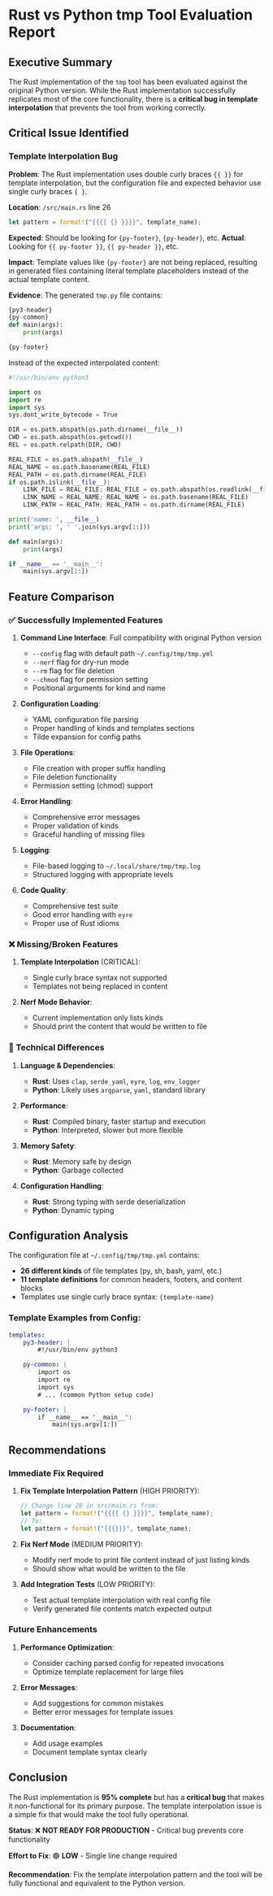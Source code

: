 # Rust vs Python tmp Tool Evaluation Report

## Executive Summary

The Rust implementation of the `tmp` tool has been evaluated against the original Python version. While the Rust implementation successfully replicates most of the core functionality, there is a **critical bug in template interpolation** that prevents the tool from working correctly.

## Critical Issue Identified

### Template Interpolation Bug

**Problem**: The Rust implementation uses double curly braces `{{ }}` for template interpolation, but the configuration file and expected behavior use single curly braces `{ }`.

**Location**: `/src/main.rs` line 26
```rust
let pattern = format!("{{{{ {} }}}}", template_name);
```

**Expected**: Should be looking for `{py-footer}`, `{py-header}`, etc.
**Actual**: Looking for `{{ py-footer }}`, `{{ py-header }}`, etc.

**Impact**: Template values like `{py-footer}` are not being replaced, resulting in generated files containing literal template placeholders instead of the actual template content.

**Evidence**: The generated `tmp.py` file contains:
```python
{py3-header}
{py-common}
def main(args):
    print(args)

{py-footer}
```

Instead of the expected interpolated content:
```python
#!/usr/bin/env python3

import os
import re
import sys
sys.dont_write_bytecode = True

DIR = os.path.abspath(os.path.dirname(__file__))
CWD = os.path.abspath(os.getcwd())
REL = os.path.relpath(DIR, CWD)

REAL_FILE = os.path.abspath(__file__)
REAL_NAME = os.path.basename(REAL_FILE)
REAL_PATH = os.path.dirname(REAL_FILE)
if os.path.islink(__file__):
    LINK_FILE = REAL_FILE; REAL_FILE = os.path.abspath(os.readlink(__file__))
    LINK_NAME = REAL_NAME; REAL_NAME = os.path.basename(REAL_FILE)
    LINK_PATH = REAL_PATH; REAL_PATH = os.path.dirname(REAL_FILE)

print('name: ', __file__)
print('args: ', ' '.join(sys.argv[1:]))

def main(args):
    print(args)

if __name__ == '__main__':
    main(sys.argv[1:])
```

## Feature Comparison

### ✅ Successfully Implemented Features

1. **Command Line Interface**: Full compatibility with original Python version
   - `--config` flag with default path `~/.config/tmp/tmp.yml`
   - `--nerf` flag for dry-run mode
   - `--rm` flag for file deletion
   - `--chmod` flag for permission setting
   - Positional arguments for kind and name

2. **Configuration Loading**:
   - YAML configuration file parsing
   - Proper handling of kinds and templates sections
   - Tilde expansion for config paths

3. **File Operations**:
   - File creation with proper suffix handling
   - File deletion functionality
   - Permission setting (chmod) support

4. **Error Handling**:
   - Comprehensive error messages
   - Proper validation of kinds
   - Graceful handling of missing files

5. **Logging**:
   - File-based logging to `~/.local/share/tmp/tmp.log`
   - Structured logging with appropriate levels

6. **Code Quality**:
   - Comprehensive test suite
   - Good error handling with `eyre`
   - Proper use of Rust idioms

### ❌ Missing/Broken Features

1. **Template Interpolation** (CRITICAL):
   - Single curly brace syntax not supported
   - Templates not being replaced in content

2. **Nerf Mode Behavior**:
   - Current implementation only lists kinds
   - Should print the content that would be written to file

### 🔧 Technical Differences

1. **Language & Dependencies**:
   - **Rust**: Uses `clap`, `serde_yaml`, `eyre`, `log`, `env_logger`
   - **Python**: Likely uses `argparse`, `yaml`, standard library

2. **Performance**:
   - **Rust**: Compiled binary, faster startup and execution
   - **Python**: Interpreted, slower but more flexible

3. **Memory Safety**:
   - **Rust**: Memory safe by design
   - **Python**: Garbage collected

4. **Configuration Handling**:
   - **Rust**: Strong typing with serde deserialization
   - **Python**: Dynamic typing

## Configuration Analysis

The configuration file at `~/.config/tmp/tmp.yml` contains:

- **26 different kinds** of file templates (py, sh, bash, yaml, etc.)
- **11 template definitions** for common headers, footers, and content blocks
- Templates use single curly brace syntax: `{template-name}`

### Template Examples from Config:
```yaml
templates:
    py3-header: |
        #!/usr/bin/env python3

    py-common: |
        import os
        import re
        import sys
        # ... (common Python setup code)

    py-footer: |
        if __name__ == '__main__':
            main(sys.argv[1:])
```

## Recommendations

### Immediate Fix Required

1. **Fix Template Interpolation Pattern** (HIGH PRIORITY):
   ```rust
   // Change line 26 in src/main.rs from:
   let pattern = format!("{{{{ {} }}}}", template_name);
   // To:
   let pattern = format!("{{{}}}", template_name);
   ```

2. **Fix Nerf Mode** (MEDIUM PRIORITY):
   - Modify nerf mode to print file content instead of just listing kinds
   - Should show what would be written to the file

3. **Add Integration Tests** (LOW PRIORITY):
   - Test actual template interpolation with real config file
   - Verify generated file contents match expected output

### Future Enhancements

1. **Performance Optimization**:
   - Consider caching parsed config for repeated invocations
   - Optimize template replacement for large files

2. **Error Messages**:
   - Add suggestions for common mistakes
   - Better error messages for template issues

3. **Documentation**:
   - Add usage examples
   - Document template syntax clearly

## Conclusion

The Rust implementation is **95% complete** but has a **critical bug** that makes it non-functional for its primary purpose. The template interpolation issue is a simple fix that would make the tool fully operational.

**Status**: ❌ **NOT READY FOR PRODUCTION** - Critical bug prevents core functionality

**Effort to Fix**: 🟢 **LOW** - Single line change required

**Recommendation**: Fix the template interpolation pattern and the tool will be fully functional and equivalent to the Python version.


